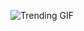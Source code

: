 ![Trending GIF](https://media0.giphy.com/media/v1.Y2lkPThiYjIxNzcyd3B5M21wemtjZGk4bXJ3eXk5YmwzY3QzeXhvbW50OWVmN2c5M2U4YSZlcD12MV9naWZzX3NlYXJjaCZjdD1n/rplvK3z0IzLqBxVJWk/giphy.gif)
